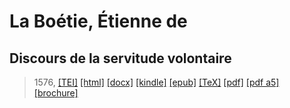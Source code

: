 # La Boétie, Étienne de
## Discours de la servitude volontaire

> 1576,  <a title="Source XML/TEI" class="mime48 tei" href="https://hurlus.github.io/tei/laboetie1562_servitude.xml">[TEI]</a>  <a title="HTML une page" class="mime48 html" href="https://hurlus.github.io/laboetie1562_servitude/laboetie1562_servitude.html">[html]</a>  <a title="Bureautique (LibreOffice, MS.Word)" class="mime48 docx" href="https://hurlus.github.io/laboetie1562_servitude/laboetie1562_servitude.docx">[docx]</a>  <a title="Amazon.kindle" class="mime48 mobi" href="https://hurlus.github.io/laboetie1562_servitude/laboetie1562_servitude.mobi">[kindle]</a>  <a title="EPUB, pour liseuses et téléphones" class="mime48 epub" href="https://hurlus.github.io/laboetie1562_servitude/laboetie1562_servitude.epub">[epub]</a>  <a title="LaTeX" class="mime48 tex" href="https://hurlus.github.io/laboetie1562_servitude/laboetie1562_servitude.tex">[TeX]</a>  <a title="PDF à imprimer, A4 2 colonnes" class="mime48 pdf" href="https://hurlus.github.io/laboetie1562_servitude/laboetie1562_servitude.pdf">[pdf]</a>  <a title="PDF à lire, A5 une colonne" class="mime48 a5" href="https://hurlus.github.io/laboetie1562_servitude/laboetie1562_servitude_a5.pdf">[pdf a5]</a>  <a title="Brochure à agrafer, pdf imposé pour imprimante recto/verso" class="mime48 brochure" href="https://hurlus.github.io/laboetie1562_servitude/laboetie1562_servitude_brochure.pdf">[brochure]</a> 
